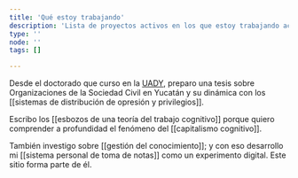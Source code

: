 ```yaml
---
title: 'Qué estoy trabajando'
description: 'Lista de proyectos activos en los que estoy trabajando actualmente'
type: ''
node: ''
tags: []

---
```



Desde el doctorado que curso en la [UADY](https://www.uady.mx/), preparo una tesis sobre Organizaciones de la Sociedad Civil en Yucatán y su dinámica con los [[sistemas de distribución de opresión y privilegios]].

Escribo los [[esbozos de una teoría del trabajo cognitivo]] porque quiero comprender a profundidad el fenómeno del [[capitalismo cognitivo]].

También investigo sobre [[gestión del conocimiento]]; y con eso desarrollo mi [[sistema personal de toma de notas]] como un experimento digital. Este sitio forma parte de él.

